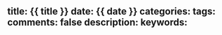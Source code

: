 title: {{ title }}
date: {{ date }}
categories: 
tags: 
comments: false
description: 
keywords: 
---
